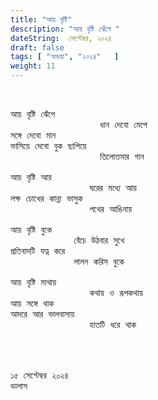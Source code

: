 ```yaml
---
title: "আয় বৃষ্টি"
description: "আয় বৃষ্টি ঝেঁপে "
dateString:  সেপ্টেম্বর, ২০২৪
draft: false
tags: [ "অভয়া", "২০২৪"   ]
weight: 11
---
```



<pre>


আয় বৃষ্টি ঝেঁপে 
                 ধান দেবো মেপে 
সঙ্গে দেবো মান  
ভাসিয়ে দেবো বুক ছাপিয়ে 
                 তিলোত্তমার গান 

আয় বৃষ্টি আয় 
               ঘরের মধ্যে আয় 
লক্ষ চোখের কান্না ভাসুক 
               পথের আঙিনায় 

আয় বৃষ্টি বুকে    
            বেঁচে উঠবার সুখে
প্রতিবাদটি যত্ন করে 
            লালন করিস বুকে  
             
আয় বৃষ্টি মাথায় 
               কথায় ও রূপকথায় 
আয় সঙ্গে থাক 
আদরে আর ভালবাসায় 
               হাতটি ধরে থাক 




১৫ সেপ্টেম্বর ২০২৪ 
ডালাস 

<pre>
